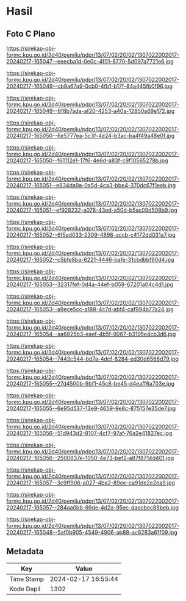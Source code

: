 # Hasil

## Foto C Plano

https://sirekap-obj-formc.kpu.go.id/2d40/pemilu/pdpr/13/07/02/20/02/1307022002017-20240217-165047--eeecba1d-0e0c-4f01-8770-5d097a7721e6.jpg

https://sirekap-obj-formc.kpu.go.id/2d40/pemilu/pdpr/13/07/02/20/02/1307022002017-20240217-165049--cb8a67a9-0cb0-4fb1-b17f-84a445fb0f96.jpg

https://sirekap-obj-formc.kpu.go.id/2d40/pemilu/pdpr/13/07/02/20/02/1307022002017-20240217-165049--6f8b7ada-af20-4253-a40a-12850a69e172.jpg

https://sirekap-obj-formc.kpu.go.id/2d40/pemilu/pdpr/13/07/02/20/02/1307022002017-20240217-165050--6e5777ea-5c3f-4e24-b3ac-ba4f49a48e0f.jpg

https://sirekap-obj-formc.kpu.go.id/2d40/pemilu/pdpr/13/07/02/20/02/1307022002017-20240217-165050--f61112e1-17f6-4e6d-a83f-c9f10565278b.jpg

https://sirekap-obj-formc.kpu.go.id/2d40/pemilu/pdpr/13/07/02/20/02/1307022002017-20240217-165051--e834da9a-0a5d-4ca3-bbe4-370dc67f1eeb.jpg

https://sirekap-obj-formc.kpu.go.id/2d40/pemilu/pdpr/13/07/02/20/02/1307022002017-20240217-165051--ef928232-a078-43ed-a50d-b5ac09d508b9.jpg

https://sirekap-obj-formc.kpu.go.id/2d40/pemilu/pdpr/13/07/02/20/02/1307022002017-20240217-165052--6f5ad033-2309-4898-accb-c4172dd031a7.jpg

https://sirekap-obj-formc.kpu.go.id/2d40/pemilu/pdpr/13/07/02/20/02/1307022002017-20240217-165052--c5bfe8ba-6221-4446-bafe-31cbdbbf90d4.jpg

https://sirekap-obj-formc.kpu.go.id/2d40/pemilu/pdpr/13/07/02/20/02/1307022002017-20240217-165053--32317fef-0d4a-44ef-b059-67201a04c4d1.jpg

https://sirekap-obj-formc.kpu.go.id/2d40/pemilu/pdpr/13/07/02/20/02/1307022002017-20240217-165053--a9ece5cc-a188-4c7d-abf4-caf994b77a24.jpg

https://sirekap-obj-formc.kpu.go.id/2d40/pemilu/pdpr/13/07/02/20/02/1307022002017-20240217-165054--aa6825b3-eaef-4b5f-9067-b3195e4cb3d6.jpg

https://sirekap-obj-formc.kpu.go.id/2d40/pemilu/pdpr/13/07/02/20/02/1307022002017-20240217-165054--7443c544-bd7a-4dcf-8284-ed30d6566d79.jpg

https://sirekap-obj-formc.kpu.go.id/2d40/pemilu/pdpr/13/07/02/20/02/1307022002017-20240217-165055--27d4500b-9bf1-45c8-be45-d4eaff6a703e.jpg

https://sirekap-obj-formc.kpu.go.id/2d40/pemilu/pdpr/13/07/02/20/02/1307022002017-20240217-165055--6e95d537-13e9-4659-9e8c-875157e35de7.jpg

https://sirekap-obj-formc.kpu.go.id/2d40/pemilu/pdpr/13/07/02/20/02/1307022002017-20240217-165056--51d943d2-8107-4cf7-97af-76a2e41827ec.jpg

https://sirekap-obj-formc.kpu.go.id/2d40/pemilu/pdpr/13/07/02/20/02/1307022002017-20240217-165056--2500837e-1050-4e73-bef2-a87f8714d401.jpg

https://sirekap-obj-formc.kpu.go.id/2d40/pemilu/pdpr/13/07/02/20/02/1307022002017-20240217-165057--3c9ff906-a027-4ba2-89ee-ca91de2e2ea9.jpg

https://sirekap-obj-formc.kpu.go.id/2d40/pemilu/pdpr/13/07/02/20/02/1307022002017-20240217-165057--284aa0bb-99de-4d2a-95ec-daecbec89beb.jpg

https://sirekap-obj-formc.kpu.go.id/2d40/pemilu/pdpr/13/07/02/20/02/1307022002017-20240217-165048--5af0b905-4549-4906-ab88-ac6283a61f09.jpg


## Metadata

| Key        | Value               |
| ---------- | ------------------- |
| Time Stamp | 2024-02-17 16:55:44 |
| Kode Dapil | 1302                |



